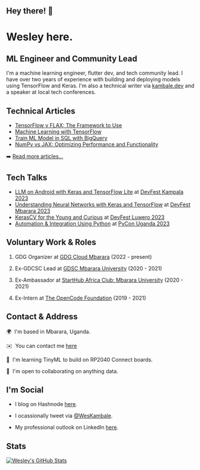 ## Hey there! 👋

Wesley here.
==================================

ML Engineer and Community Lead
--------------------
I'm a machine learning engineer, flutter dev, and tech community lead. I have over two years of experience with building and deploying models using TensorFlow and Keras. I'm also  a technical writer via [kambale.dev](https://kambale.dev/) and a speaker at local tech conferences.

## Technical Articles
- [TensorFlow v FLAX: The Framework to Use](https://kambale.dev/tensorflow-v-flax)
- [Machine Learning with TensorFlow](https://kambale.dev/machine-learning-with-tensorflow)
- [Train ML Model in SQL with BigQuery](https://kambale.dev/ml-in-sql)
- [NumPy vs JAX: Optimizing Performance and Functionality](https://kambale.dev/numpy-vs-jax)

➡️ [Read more articles...](https://kambale.dev)

## Tech Talks

* [LLM on Android with Keras and TensorFlow Lite](https://sessionize.com/s/kambale/llm-on-android-with-keras-and-tensorflow-lite/81393) at [DevFest Kampala 2023](https://gdg.community.dev/events/details/google-gdg-cloud-kampala-presents-devfest-kampala-2023/)
* [Understanding Neural Networks with Keras and TensorFlow](https://sessionize.com/s/kambale/understanding-neural-networks-with-keras-and-tenso/81153) at [DevFest Mbarara 2023](https://gdg.community.dev/events/details/google-gdg-cloud-mbarara-presents-devfest-mbarara-2023/) 
* [KerasCV for the Young and Curious](https://sessionize.com/s/kambale/kerascv-for-the-young-and-curious/79902) at [DevFest Luwero 2023](https://gdg.community.dev/events/details/google-gdg-luwero-presents-devfest-luwero-2023/)
* [Automation & Integration Using Python](https://sessionize.com/s/kambale/automation-integration-using-python/77714) at [PyCon Uganda 2023](https://ug.pycon.org/speakers/Wesley%20Kambale)

## Voluntary Work & Roles

1. GDG Organizer at [GDG Cloud Mbarara](https://gdg.community.dev/gdg-cloud-mbarara/) (2022 - present)

2. Ex-GDCSC Lead at [GDSC Mbarara University](https://gdsc.community.dev/mbarara-university-of-science-and-technology/) (2020 - 2021)

3. Ex-Ambassador at [StartHub Africa Club: Mbarara University](https://starthubafrica.org/clubs/) (2020 - 2021)

4. Ex-Intern at [The OpenCode Foundation](https://www.theopencode.org/team/wesley-kambale/) (2019 - 2021)

## Contact & Address

🌍  I'm based in Mbarara, Uganda.

✉️  You can contact me [here](mailto:spartanwk@gmail.com)

🧠  I'm learning TinyML to build on RP2040 Connect boards.

🤝  I'm open to collaborating on anything data.

## I'm Social

- I blog on Hashnode [here](https://kambale.dev).

- I ocassionally tweet via [@WesKambale](https://twitter.com/WesKambale).

- My professional outlook on LinkedIn [here](https://www.linkedin.com/in/weskambale).

## Stats
[![Wesley's GitHub Stats](https://github-readme-stats.vercel.app/api?username=wkambale)](https://github.com/anuraghazra/github-readme-stats)
